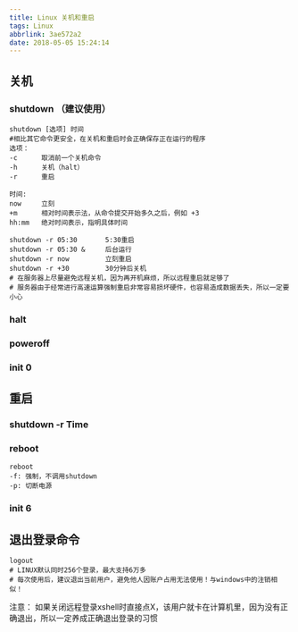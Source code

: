 ```yaml
---
title: Linux 关机和重启
tags: Linux
abbrlink: 3ae572a2
date: 2018-05-05 15:24:14
---
```




## 关机

### shutdown （建议使用）

```
shutdown [选项] 时间
#相比其它命令更安全，在关机和重启时会正确保存正在运行的程序
选项：
-c		取消前一个关机命令
-h		关机（halt）
-r		重启

时间: 
now		立刻
+m		相对时间表示法，从命令提交开始多久之后，例如 +3
hh:mm	绝对时间表示，指明具体时间

shutdown -r 05:30		5:30重启
shutdown -r 05:30 &		后台运行
shutdown -r now			立刻重启
shutdown -r +30			30分钟后关机
# 在服务器上尽量避免远程关机，因为再开机麻烦，所以远程重启就足够了
# 服务器由于经常进行高速运算强制重启非常容易损坏硬件，也容易造成数据丢失，所以一定要小心
```
### halt

### poweroff

### init 0

<!--more-->

## 重启

### shutdown -r Time


### reboot
```
reboot
-f: 强制，不调用shutdown
-p: 切断电源
```

### init 6





## 退出登录命令
```
logout 
# LINUX默认同时256个登录，最大支持6万多
# 每次使用后，建议退出当前用户，避免他人因账户占用无法使用！与windows中的注销相似！
```
注意：
如果关闭远程登录xshell时直接点X，该用户就卡在计算机里，因为没有正确退出，所以一定养成正确退出登录的习惯


